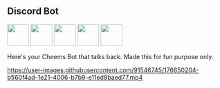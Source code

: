 <h2>Discord Bot</h2>

<div>
<img src="https://media.giphy.com/media/z1fnhcW7ot5KbbdAlY/giphy.gif" width="50"> 
<img src="https://media.giphy.com/media/9C1nyePnovqlpEYFMD/giphy.gif" width="50"> 
<img src="https://media.giphy.com/media/3Owa0TWYqHi5RZYGql/giphy.gif" width="50"> 
<img src="https://media.giphy.com/media/jUSrFvui8Pfpe/giphy.gif" width="50"> 
<img src="https://media.giphy.com/media/HCTfYH2Xk5yw/giphy.gif" width="50"> 


</div>

Here's your Cheems Bot that talks back. Made this for fun purpose only.



https://user-images.githubusercontent.com/91546745/176650204-b560f4ad-1e21-4006-b7b9-e11ed8baed77.mp4

